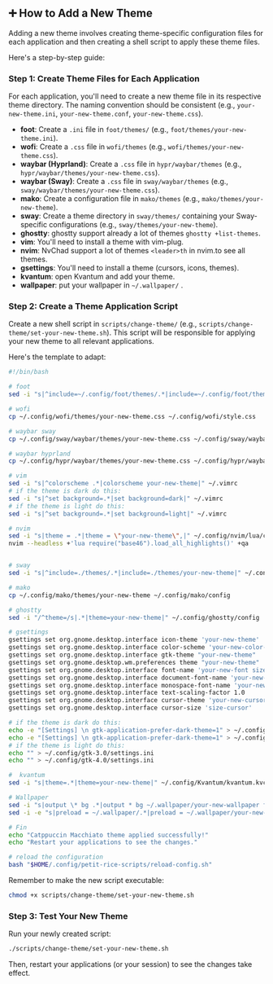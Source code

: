 ## ➕ How to Add a New Theme

Adding a new theme involves creating theme-specific configuration files for each application and then creating a shell script to apply these theme files.

Here's a step-by-step guide:

### Step 1: Create Theme Files for Each Application

For each application, you'll need to create a new theme file in its respective theme directory. The naming convention should be consistent (e.g., `your-new-theme.ini`, `your-new-theme.conf`, `your-new-theme.css`).

*   **foot**: Create a `.ini` file in `foot/themes/` (e.g., `foot/themes/your-new-theme.ini`).
*   **wofi**: Create a `.css` file in `wofi/themes` (e.g., `wofi/themes/your-new-theme.css`).
*   **waybar (Hyprland)**: Create a `.css` file in `hypr/waybar/themes` (e.g., `hypr/waybar/themes/your-new-theme.css`).
*   **waybar (Sway)**: Create a `.css` file in `sway/waybar/themes` (e.g., `sway/waybar/themes/your-new-theme.css`).
*   **mako**: Create a configuration file in `mako/themes` (e.g., `mako/themes/your-new-theme`).
*   **sway**: Create a theme directory in `sway/themes/` containing your Sway-specific configurations (e.g., `sway/themes/your-new-theme`).
*   **ghostty**: ghostty support already a lot of themes `ghostty +list-themes`.
*   **vim**: You'll need to install a theme with vim-plug.
*   **nvim**: NvChad support a lot of themes `<leader>th` in nvim.to see all themes.
*   **gsettings**: You'll need to install a theme (cursors, icons, themes).
*   **kvantum**: open Kvantum and add your theme. 
*   **wallpaper**: put your wallpaper in `~/.wallpaper/` .

### Step 2: Create a Theme Application Script

Create a new shell script in `scripts/change-theme/` (e.g., `scripts/change-theme/set-your-new-theme.sh`). This script will be responsible for applying your new theme to all relevant applications.

Here's the template to adapt:

```bash
#!/bin/bash

# foot
sed -i "s|^include=~/.config/foot/themes/.*|include=~/.config/foot/themes/your-new-theme.ini|" ~/.config/foot/foot.ini

# wofi
cp ~/.config/wofi/themes/your-new-theme.css ~/.config/wofi/style.css

# waybar sway
cp ~/.config/sway/waybar/themes/your-new-theme.css ~/.config/sway/waybar/style.css

# waybar hyprland
cp ~/.config/hypr/waybar/themes/your-new-theme.css ~/.config/hypr/waybar/style.css

# vim
sed -i "s|^colorscheme .*|colorscheme your-new-theme|" ~/.vimrc
# if the theme is dark do this:
sed -i "s|^set background=.*|set background=dark|" ~/.vimrc
# if the theme is light do this:
sed -i "s|^set background=.*|set background=light|" ~/.vimrc

# nvim
sed -i "s|theme = .*|theme = \"your-new-theme\",|" ~/.config/nvim/lua/chadrc.lua
nvim --headless +'lua require("base46").load_all_highlights()' +qa


# sway
sed -i "s|^include=./themes/.*|include=./themes/your-new-theme|" ~/.config/sway/config

# mako
cp ~/.config/mako/themes/your-new-theme ~/.config/mako/config

# ghostty
sed -i "/^theme=/s|.*|theme=your-new-theme|" ~/.config/ghostty/config

# gsettings
gsettings set org.gnome.desktop.interface icon-theme 'your-new-theme'
gsettings set org.gnome.desktop.interface color-scheme 'your-new-color-scheme'
gsettings set org.gnome.desktop.interface gtk-theme "your-new-theme"
gsettings set org.gnome.desktop.wm.preferences theme "your-new-theme"
gsettings set org.gnome.desktop.interface font-name 'your-new-font size'
gsettings set org.gnome.desktop.interface document-font-name 'your-new-font size'
gsettings set org.gnome.desktop.interface monospace-font-name 'your-new-font size'
gsettings set org.gnome.desktop.interface text-scaling-factor 1.0
gsettings set org.gnome.desktop.interface cursor-theme 'your-new-cursor'
gsettings set org.gnome.desktop.interface cursor-size 'size-cursor'

# if the theme is dark do this:
echo -e "[Settings] \n gtk-application-prefer-dark-theme=1" > ~/.config/gtk-3.0/settings.ini
echo -e "[Settings] \n gtk-application-prefer-dark-theme=1" > ~/.config/gtk-4.0/settings.ini
# if the theme is light do this:
echo "" > ~/.config/gtk-3.0/settings.ini
echo "" > ~/.config/gtk-4.0/settings.ini

#  kvantum 
sed -i "s|theme=.*|theme=your-new-theme|" ~/.config/Kvantum/kvantum.kvconfig

# Wallpaper
sed -i "s|output \* bg .*|output * bg ~/.wallpaper/your-new-wallpaper fill|" ~/.config/sway/config
sed -i -e "s|preload = ~/.wallpaper/.*|preload = ~/.wallpaper/your-new-wallpaper|" -e "s|wallpaper = ,~/.wallpaper/.*|wallpaper = ,~/.wallpaper/your-new-wallpaper|" ~/.config/hypr/hyprpaper.conf

# Fin
echo "Catppuccin Macchiato theme applied successfully!"
echo "Restart your applications to see the changes."

# reload the configuration
bash "$HOME/.config/petit-rice-scripts/reload-config.sh"

```

Remember to make the new script executable:

```bash
chmod +x scripts/change-theme/set-your-new-theme.sh
```

### Step 3: Test Your New Theme

Run your newly created script:

```bash
./scripts/change-theme/set-your-new-theme.sh
```

Then, restart your applications (or your session) to see the changes take effect.
